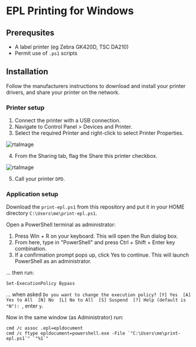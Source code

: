 # EPL Printing for Windows

## Prerequsites

- A label printer (eg Zebra GK420D, TSC DA210)
- Permit use of `.ps1` scripts

## Installation

Follow the manufacturers instructions to download and install your printer drivers, and share your printer on the network.

### Printer setup

1. Connect the printer with a USB connection.
2. Navigate to Control Panel > Devices and Printer.
3. Select the required Printer and right-click to select Printer Properties.

![rtaImage](https://user-images.githubusercontent.com/5738396/236037133-76cd68e8-77c5-484a-9c44-08b791f24059.jpeg)

4. From the Sharing tab, flag the Share this printer checkbox.

![rtaImage](https://user-images.githubusercontent.com/5738396/236037383-b34489be-2a5e-4e79-8ece-fb7695d6e441.jpeg)

5. Call your printer `DPD`.

### Application setup

Download the `print-epl.ps1` from this repository and put it in your HOME directory `C:\Users\me\print-epl.ps1`.

Open a PowerShell terminal as administrator:

1. Press Win + R on your keyboard. This will open the Run dialog box.
2. From here, type in "PowerShell" and press Ctrl + Shift + Enter key combination.
3. If a confirmation prompt pops up, click Yes to continue. This will launch PowerShell as an administrator.

... then run:
```
Set-ExecutionPolicy Bypass
```

... when asked `Do you want to change the execution policy? [Y] Yes  [A] Yes to All  [N] No  [L] No to All  [S] Suspend  [?] Help (default is "N"): `, enter `y`.

Now in the same window (as Administrator) run:
```
cmd /c assoc .epl=epldocument
cmd /c ftype epldocument=powershell.exe -File `"C:\Users\me\print-epl.ps1`" `"%1`"
```
